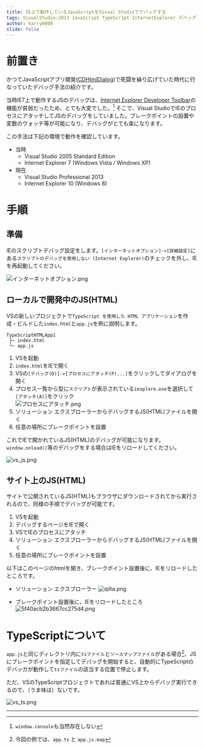 ```yaml
---
title: IE上で動作しているJavaScriptをVisual Studioでデバッグする
tags: VisualStudio:2013 JavaScript TypeScript InternetExplorer デバッグ
author: harry0000
slide: false
---
```

# 前置き

かつてJavaScriptアプリ開発([CDHtmlDialog](https://msdn.microsoft.com/ja-jp/library/8bed8k60.aspx))で死闘を繰り広げていた時代に行なっていたデバッグ手法の紹介です。

当時IE7上で動作するJSのデバッグは、[Internet Explorer Developer Toolbar](http://www.microsoft.com/en-us/download/details.aspx?id=18359)の機能が貧弱だったため、とても大変でした。[^1]
そこで、Visual StudioでIEのプロセスにアタッチしてJSのデバッグをしていました。ブレークポイントの設置や変数のウォッチ等が可能になり、デバッグがとても楽になります。

この手法は下記の環境で動作を確認しています。

* 当時
  * Visual Studio 2005 Standard Edition
  * Internet Explorer 7 (Windows Vista / Windows XP)
* 現在
  * Visual Studio Professional 2013
  * Internet Explorer 10 (Windows 8)


# 手順

## 準備

IEのスクリプトデバッグ設定をします。`[インターネットオプション]->[詳細設定]`にある`スクリプトのデバッグを使用しない (Internet Explorer)`のチェックを外し、IEを再起動してください。

![インターネットオプション.png](https://qiita-image-store.s3.amazonaws.com/0/42716/7ffe130d-f117-8c8d-6c04-646822afc462.png)  


## ローカルで開発中のJS(HTML)

VSの新しいプロジェクトで`TypeScript を使用した HTML アプリケーション`を作成・ビルドした`index.html`と`app.js`を例に説明します。

```
TypeScriptHTMLApp1
 ├─ index.html
 └─ app.js
```

1. VSを起動
2. `index.html`をIEで開く
3. VSの`[デバッグ(D)]->[プロセスにアタッチ(P)...]`をクリックしてダイアログを開く
4. プロセス一覧から型に`スクリプト`が表示されている`iexplore.exe`を選択して`[アタッチ(A)]`をクリック  
![プロセスにアタッチ.png](https://qiita-image-store.s3.amazonaws.com/0/42716/7adce667-666d-50d8-a816-6b59b3312943.png)
5. ソリューション エクスプローラーからデバッグするJS(HTML)ファイルを開く
6. 任意の場所にブレークポイントを設置

これでIEで開かれているJS(HTML)のデバッグが可能になります。`window.onload()`等のデバッグをする場合はIEをリロードしてください。

![vs_js.png](https://qiita-image-store.s3.amazonaws.com/0/42716/6eed087d-bd4e-4436-fe47-2b3dbff639c3.png)


## サイト上のJS(HTML)

サイトで公開されているJS(HTML)もブラウザにダウンロードされてから実行されるので、同様の手順でデバッグが可能です。

1. VSを起動
2. デバッグするページをIEで開く
3. VSでIEのプロセスにアタッチ
4. ソリューション エクスプローラーからデバッグするJS(HTML)ファイルを開く
5. 任意の場所にブレークポイントを設置

以下はこのページのhtmlを開き、ブレークポイント設置後に、IEをリロードしたところです。

* ソリューション エクスプローラー
![qiita.png](https://qiita-image-store.s3.amazonaws.com/0/42716/18ab91a6-91b4-ee19-1bd9-9375bf41c0c6.png)
　

* ブレークポイント設置後に、IEをリロードしたところ
![5f40acb2b3667cc275d4.png](https://qiita-image-store.s3.amazonaws.com/0/42716/a54a7cd1-f542-87fe-08df-4a419ff13e5e.png)


# TypeScriptについて

`app.js`と同じディレクトリ内に`tsファイル`と`ソースマップファイル`がある場合[^2]、JSにブレークポイントを指定してデバッグを開始すると、自動的にTypeScriptのデバッガが動作して`tsファイル`の該当する位置で停止します。

ただ、VSのTypeScriptプロジェクトであれば普通にVS上からデバッグ実行できるので、（うま味は）ないです。

![vs_ts.png](https://qiita-image-store.s3.amazonaws.com/0/42716/5fb32398-0493-316e-a261-cd47ae64f2b1.png)


---
[^1]: `window.console`も当然存在しない
[^2]: 今回の例では、`app.ts` と `app.js.map`
